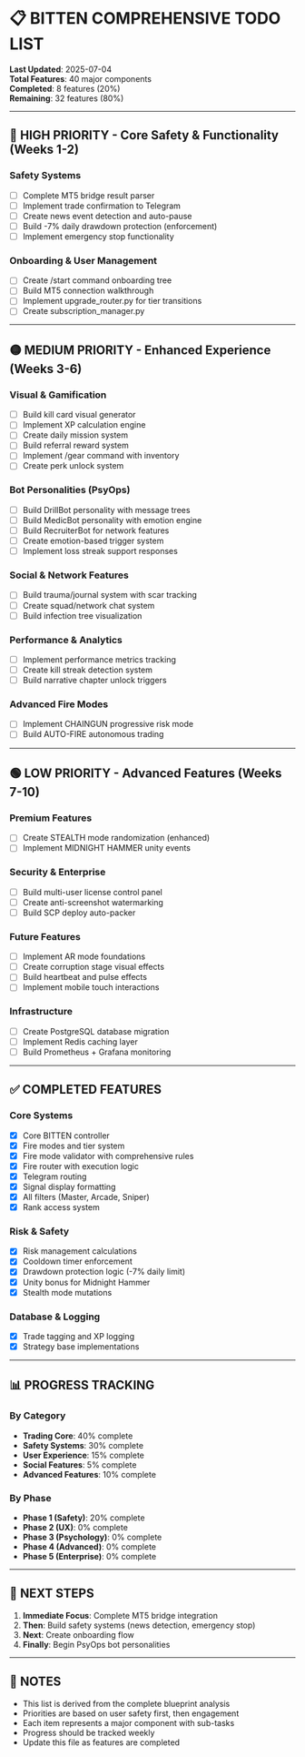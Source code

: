 # 📋 BITTEN COMPREHENSIVE TODO LIST

**Last Updated**: 2025-07-04  
**Total Features**: 40 major components  
**Completed**: 8 features (20%)  
**Remaining**: 32 features (80%)

---

## 🔴 HIGH PRIORITY - Core Safety & Functionality (Weeks 1-2)

### Safety Systems
- [ ] Complete MT5 bridge result parser
- [ ] Implement trade confirmation to Telegram
- [ ] Create news event detection and auto-pause
- [ ] Build -7% daily drawdown protection (enforcement)
- [ ] Implement emergency stop functionality

### Onboarding & User Management
- [ ] Create /start command onboarding tree
- [ ] Build MT5 connection walkthrough
- [ ] Implement upgrade_router.py for tier transitions
- [ ] Create subscription_manager.py

---

## 🟡 MEDIUM PRIORITY - Enhanced Experience (Weeks 3-6)

### Visual & Gamification
- [ ] Build kill card visual generator
- [ ] Implement XP calculation engine
- [ ] Create daily mission system
- [ ] Build referral reward system
- [ ] Implement /gear command with inventory
- [ ] Create perk unlock system

### Bot Personalities (PsyOps)
- [ ] Build DrillBot personality with message trees
- [ ] Build MedicBot personality with emotion engine
- [ ] Build RecruiterBot for network features
- [ ] Create emotion-based trigger system
- [ ] Implement loss streak support responses

### Social & Network Features
- [ ] Build trauma/journal system with scar tracking
- [ ] Create squad/network chat system
- [ ] Build infection tree visualization

### Performance & Analytics
- [ ] Implement performance metrics tracking
- [ ] Create kill streak detection system
- [ ] Build narrative chapter unlock triggers

### Advanced Fire Modes
- [ ] Implement CHAINGUN progressive risk mode
- [ ] Build AUTO-FIRE autonomous trading

---

## 🟢 LOW PRIORITY - Advanced Features (Weeks 7-10)

### Premium Features
- [ ] Create STEALTH mode randomization (enhanced)
- [ ] Implement MIDNIGHT HAMMER unity events

### Security & Enterprise
- [ ] Build multi-user license control panel
- [ ] Create anti-screenshot watermarking
- [ ] Build SCP deploy auto-packer

### Future Features
- [ ] Implement AR mode foundations
- [ ] Create corruption stage visual effects
- [ ] Build heartbeat and pulse effects
- [ ] Implement mobile touch interactions

### Infrastructure
- [ ] Create PostgreSQL database migration
- [ ] Implement Redis caching layer
- [ ] Build Prometheus + Grafana monitoring

---

## ✅ COMPLETED FEATURES

### Core Systems
- [x] Core BITTEN controller
- [x] Fire modes and tier system
- [x] Fire mode validator with comprehensive rules
- [x] Fire router with execution logic
- [x] Telegram routing
- [x] Signal display formatting
- [x] All filters (Master, Arcade, Sniper)
- [x] Rank access system

### Risk & Safety
- [x] Risk management calculations
- [x] Cooldown timer enforcement
- [x] Drawdown protection logic (-7% daily limit)
- [x] Unity bonus for Midnight Hammer
- [x] Stealth mode mutations

### Database & Logging
- [x] Trade tagging and XP logging
- [x] Strategy base implementations

---

## 📊 PROGRESS TRACKING

### By Category
- **Trading Core**: 40% complete
- **Safety Systems**: 30% complete
- **User Experience**: 15% complete
- **Social Features**: 5% complete
- **Advanced Features**: 10% complete

### By Phase
- **Phase 1 (Safety)**: 20% complete
- **Phase 2 (UX)**: 0% complete
- **Phase 3 (Psychology)**: 0% complete
- **Phase 4 (Advanced)**: 0% complete
- **Phase 5 (Enterprise)**: 0% complete

---

## 🎯 NEXT STEPS

1. **Immediate Focus**: Complete MT5 bridge integration
2. **Then**: Build safety systems (news detection, emergency stop)
3. **Next**: Create onboarding flow
4. **Finally**: Begin PsyOps bot personalities

---

## 📝 NOTES

- This list is derived from the complete blueprint analysis
- Priorities are based on user safety first, then engagement
- Each item represents a major component with sub-tasks
- Progress should be tracked weekly
- Update this file as features are completed